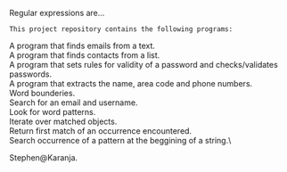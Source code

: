 Regular expressions are...


	This project repository contains the following programs:

A program that finds emails from a text.\
A program that finds contacts from a list.\
A program that sets rules for validity of a password and checks/validates passwords.\
A program that extracts the name, area code and phone numbers.\
Word bounderies.\
Search for an email and username.\
Look for word patterns.\
Iterate over matched objects.\
Return first match of an occurrence encountered.\
Search occurrence of a pattern at the beggining of a string.\

Stephen@Karanja.

